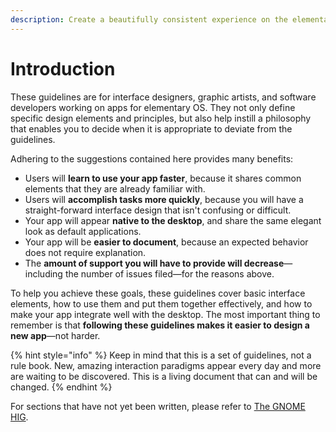 ```yaml
---
description: Create a beautifully consistent experience on the elementary OS desktop
---
```


# Introduction

These guidelines are for interface designers, graphic artists, and software developers working on apps for elementary OS. They not only define specific design elements and principles, but also help instill a philosophy that enables you to decide when it is appropriate to deviate from the guidelines.

Adhering to the suggestions contained here provides many benefits:

* Users will **learn to use your app faster**, because it shares common elements that they are already familiar with.
* Users will **accomplish tasks more quickly**, because you will have a straight-forward interface design that isn't confusing or difficult.
* Your app will appear **native to the desktop**, and share the same elegant look as default applications.
* Your app will be **easier to document**, because an expected behavior does not require explanation.
* The **amount of support you will have to provide will decrease**—including the number of issues filed—for the reasons above.

To help you achieve these goals, these guidelines cover basic interface elements, how to use them and put them together effectively, and how to make your app integrate well with the desktop. The most important thing to remember is that **following these guidelines makes it easier to design a new app**—not harder.

{% hint style="info" %}
Keep in mind that this is a set of guidelines, not a rule book. New, amazing interaction paradigms appear every day and more are waiting to be discovered. This is a living document that can and will be changed.
{% endhint %}

For sections that have not yet been written, please refer to [The GNOME HIG](https://developer.gnome.org/hig/stable/).

